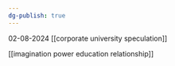 ```yaml
---
dg-publish: true
---
```

02-08-2024
[[corporate university speculation]]

[[imagination power education relationship]]
